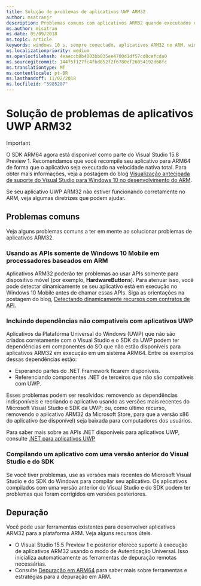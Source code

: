 ```yaml
---
title: Solução de problemas de aplicativos UWP ARM32
author: msatranjr
description: Problemas comuns com aplicativos ARM32 quando executados em ARM e como corrigi-los.
ms.author: misatran
ms.date: 05/09/2018
ms.topic: article
keywords: windows 10 s, sempre conectado, aplicativos ARM32 no ARM, windows 10 no ARM, solução de problemas
ms.localizationpriority: medium
ms.openlocfilehash: 4eaeccb8b4003bb835ee4700d1df57cd8cefcda0
ms.sourcegitcommit: 144f5f127fc4fbd852f2f6780ef26054192d68fc
ms.translationtype: MT
ms.contentlocale: pt-BR
ms.lasthandoff: 11/02/2018
ms.locfileid: "5985287"
---
```

# <a name="troubleshooting-arm32-uwp-apps"></a>Solução de problemas de aplicativos UWP ARM32
>[!IMPORTANT]
> O SDK ARM64 agora está disponível como parte do Visual Studio 15.8 Preview 1. Recomendamos que você recompile seu aplicativo para ARM64 de forma que o aplicativo seja executado na velocidade nativa total. Para obter mais informações, veja a postagem do blog [Visualização antecipada de suporte do Visual Studio para Windows 10 no desenvolvimento do ARM](https://blogs.windows.com/buildingapps/2018/05/08/visual-studio-support-for-windows-10-on-arm-development/).

Se seu aplicativo UWP ARM32 não estiver funcionando corretamente no ARM, veja algumas diretrizes que podem ajudar. 

## <a name="common-issues"></a>Problemas comuns
Veja alguns problemas comuns a ter em mente ao solucionar problemas de aplicativos ARM32.

### <a name="using-windows-10-mobile-only-apis-on-arm-based-processors"></a>Usando as APIs somente de Windows 10 Mobile em processadores baseados em ARM 
Aplicativos ARM32 poderão ter problemas ao usar APIs somente para dispositivo móvel (por exemplo, **HardwareButtons**). Para atenuar isso, você pode detectar dinamicamente se seu aplicativo está em execução no Windows 10 Mobile antes de chamar essas APIs. Siga as orientações na postagem do blog, [Detectando dinamicamente recursos com contratos de API](https://blogs.windows.com/buildingapps/2015/09/15/dynamically-detecting-features-with-api-contracts-10-by-10/).

### <a name="including-dependencies-not-supported-by-uwp-apps"></a>Incluindo dependências não compatíveis com aplicativos UWP
Aplicativos da Plataforma Universal do Windows (UWP) que não são criados corretamente com o Visual Studio e o SDK da UWP podem ter dependências em componentes do SO que não estão disponíveis para aplicativos ARM32 em execução em um sistema ARM64. Entre os exemplos dessas dependências estão:

- Esperando partes do .NET Framework ficarem disponíveis.
- Referenciando componentes .NET de terceiros que não são compatíveis com UWP.

Esses problemas podem ser resolvidos: removendo as dependências indisponíveis e recriando o aplicativo usando as versões mais recentes do Microsoft Visual Studio e SDK da UWP; ou, como último recurso, removendo o aplicativo ARM32 da Microsoft Store, para que a versão x86 do aplicativo (se disponível) seja baixada para computadores dos usuários. 

Para saber mais sobre as APIs .NET disponíveis para aplicativos UWP, consulte [.NET para aplicativos UWP](https://msdn.microsoft.com/library/windows/apps/mt185501.aspx)

### <a name="compiling-an-app-with-an-older-version-of-visual-studio-and-sdk"></a>Compilando um aplicativo com uma versão anterior do Visual Studio e do SDK
Se você tiver problemas, use as versões mais recentes do Microsoft Visual Studio e do SDK do Windows para compilar seu aplicativo. Os aplicativos compilados com uma versão anterior do Visual Studio e do SDK podem ter problemas que foram corrigidos em versões posteriores.

## <a name="debugging"></a>Depuração
Você pode usar ferramentas existentes para desenvolver aplicativos ARM32 para a plataforma ARM. Veja alguns recursos úteis.

- O Visual Studio 15.5 Preview 1 e posterior oferece suporte à execução de aplicativos ARM32 usando o modo de Autenticação Universal. Isso inicializa automaticamente as ferramentas de depuração remotas necessárias.
- Consulte [Depuração em ARM64](https://docs.microsoft.com/en-us/windows-hardware/drivers/debugger/debugging-arm64) para saber mais sobre ferramentas e estratégias para a depuração em ARM.